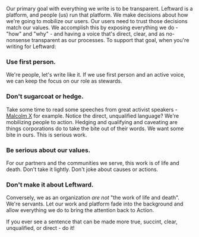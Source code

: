 Our primary goal with everything we write is to be transparent. Leftward is a platform, and people (us) run that platform. We make decisions about how we're going to mobilize our users. Our users need to trust those decisions match our values. We accomplish this by exposing everything we do - "how" and "why" - and having a voice that's direct, clear, and as no-nonsense transparent as our processes. To support that goal, when you're writing for Leftward:

### Use first person.
We're people, let's write like it. If we use first person and an active voice, we can keep the focus on our role as stewards.

### Don't sugarcoat or hedge.
Take some time to read some speeches from great activist speakers - [Malcolm X](https://americanradioworks.publicradio.org/features/blackspeech/mx.html) for example. Notice the direct, unqualified language? We're mobilizing people to action. Hedging and qualifying and caveating are things corporations do to take the bite out of their words. We want some bite in ours. This is serious work.

### Be serious about our values.
For our partners and the communities we serve, this work is of life and death. Don't take it lightly. Don't joke about causes or actions.

### Don't make it about Leftward.
Conversely, we as an organization *are not* "the work of life and death". We're servants. Let our work and platform fade into the background and allow everything we do to bring the attention back to Action.

If you ever see a sentence that can be made more true, succint, clear, unqualified, or direct - do it!
